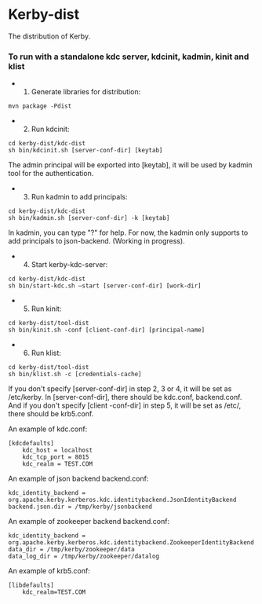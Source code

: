 <!--
  Licensed to the Apache Software Foundation (ASF) under one
  or more contributor license agreements.  See the NOTICE file
  distributed with this work for additional information
  regarding copyright ownership.  The ASF licenses this file
  to you under the Apache License, Version 2.0 (the
  "License"); you may not use this file except in compliance
  with the License.  You may obtain a copy of the License at

  http://www.apache.org/licenses/LICENSE-2.0

  Unless required by applicable law or agreed to in writing,
  software distributed under the License is distributed on an
  "AS IS" BASIS, WITHOUT WARRANTIES OR CONDITIONS OF ANY
  KIND, either express or implied.  See the License for the
  specific language governing permissions and limitations
  under the License.
-->

Kerby-dist
============

The distribution of Kerby.

### To run with a standalone kdc server, kdcinit, kadmin, kinit and klist

* 1. Generate libraries for distribution:
```
mvn package -Pdist
```

* 2. Run kdcinit:
```
cd kerby-dist/kdc-dist
sh bin/kdcinit.sh [server-conf-dir] [keytab]
```
The admin principal will be exported into [keytab], it will be used by kadmin tool for the authentication. 

* 3. Run kadmin to add principals:
```
cd kerby-dist/kdc-dist
sh bin/kadmin.sh [server-conf-dir] -k [keytab]
```

  In kadmin, you can type "?" for help. For now, the kadmin only supports to add principals to json-backend. (Working in progress).

* 4. Start kerby-kdc-server:
```
cd kerby-dist/kdc-dist
sh bin/start-kdc.sh –start [server-conf-dir] [work-dir]
```

* 5. Run kinit:
```
cd kerby-dist/tool-dist
sh bin/kinit.sh -conf [client-conf-dir] [principal-name]
```

* 6. Run klist:
```
cd kerby-dist/tool-dist
sh bin/klist.sh -c [credentials-cache]
```

  If you don't specify [server-conf-dir] in step 2, 3 or 4, it will be set as /etc/kerby. In [server-conf-dir], there should be kdc.conf, backend.conf. 
  And if you don't specify [client -conf-dir] in step 5, it will be set as /etc/, there should be krb5.conf.

An example of kdc.conf:
```
[kdcdefaults]
    kdc_host = localhost
    kdc_tcp_port = 8015
    kdc_realm = TEST.COM
```
An example of json backend backend.conf:
```
kdc_identity_backend = org.apache.kerby.kerberos.kdc.identitybackend.JsonIdentityBackend
backend.json.dir = /tmp/kerby/jsonbackend
```
An example of zookeeper backend backend.conf:
```
kdc_identity_backend = org.apache.kerby.kerberos.kdc.identitybackend.ZookeeperIdentityBackend
data_dir = /tmp/kerby/zookeeper/data
data_log_dir = /tmp/kerby/zookeeper/datalog
```
An example of krb5.conf:
```
[libdefaults]
    kdc_realm=TEST.COM
```

